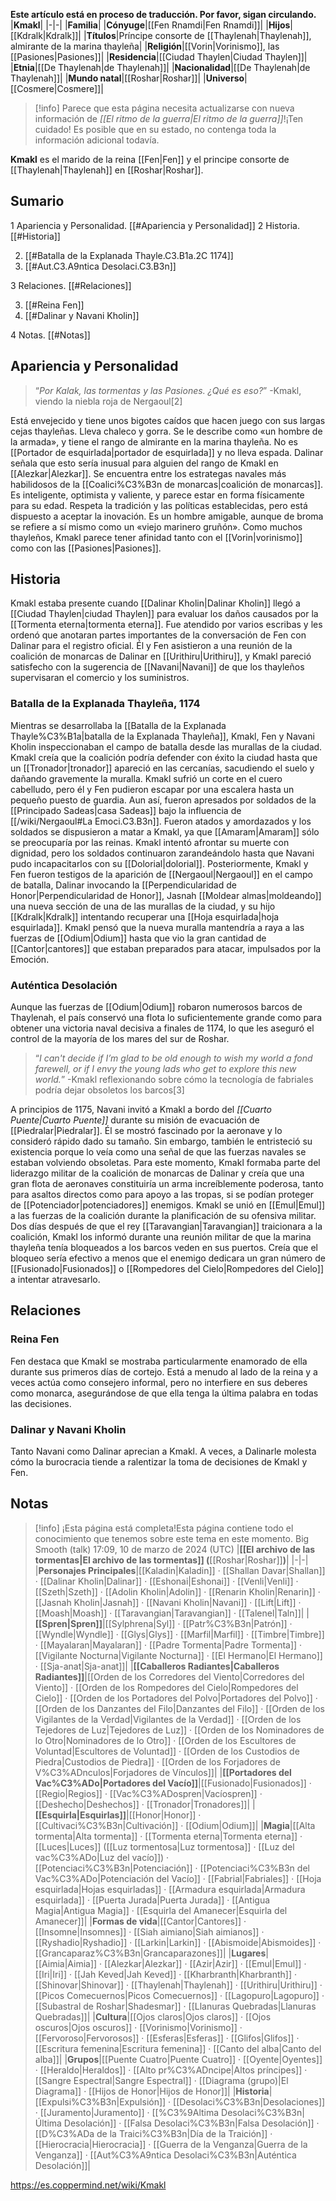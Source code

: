**Este artículo está en proceso de traducción. Por favor, sigan circulando.**
|**Kmakl**|
|-|-|
|**Familia**|
|**Cónyuge**|[[Fen Rnamdi\|Fen Rnamdi]]|
|**Hijos**|[[Kdralk\|Kdralk]]|
|**Títulos**|Príncipe consorte de [[Thaylenah\|Thaylenah]], almirante de la marina thayleña|
|**Religión**|[[Vorin\|Vorinismo]], las [[Pasiones\|Pasiones]]|
|**Residencia**|[[Ciudad Thaylen\|Ciudad Thaylen]]|
|**Etnia**|[[De Thaylenah\|de Thaylenah]]|
|**Nacionalidad**|[[De Thaylenah\|de Thaylenah]]|
|**Mundo natal**|[[Roshar\|Roshar]]|
|**Universo**|[[Cosmere\|Cosmere]]|

> [!info] Parece que esta página necesita actualizarse con nueva información de *[[El ritmo de la guerra\|El ritmo de la guerra]]*!¡Ten cuidado! Es posible que en su estado, no contenga toda la información adicional todavía.

**Kmakl** es el marido de la reina [[Fen\|Fen]] y el principe consorte de [[Thaylenah\|Thaylenah]] en [[Roshar\|Roshar]].

## Sumario

1 Apariencia y Personalidad. [[#Apariencia y Personalidad]] 
2 Historia. [[#Historia]] 

2. [[#Batalla de la Explanada Thayle.C3.B1a.2C 1174]] 
2. [[#Aut.C3.A9ntica Desolaci.C3.B3n]] 


3 Relaciones. [[#Relaciones]] 

3. [[#Reina Fen]] 
3. [[#Dalinar y Navani Kholin]] 


4 Notas. [[#Notas]] 


## Apariencia y Personalidad
>“*Por Kalak, las tormentas y las Pasiones. ¿Qué es eso?*”
\-Kmakl, viendo la niebla roja de Nergaoul[2]


Está envejecido y tiene unos bigotes caídos que hacen juego con sus largas cejas thayleñas. Lleva chaleco y gorra. Se le describe como «un hombre de la armada», y tiene el rango de almirante en la marina thayleña. No es [[Portador de esquirlada\|portador de esquirlada]] y no lleva espada. Dalinar señala que esto sería inusual para alguien del rango de Kmakl en [[Alezkar\|Alezkar]].
Se encuentra entre los estrategas navales más habilidosos de la [[Coalici%C3%B3n de monarcas\|coalición de monarcas]]. Es inteligente, optimista y valiente, y parece estar en forma físicamente para su edad. Respeta la tradición y las políticas establecidas, pero está dispuesto a aceptar la inovación. Es un hombre amigable, aunque de broma se refiere a sí mismo como un «viejo marinero gruñón».
Como muchos thayleños, Kmakl parece tener afinidad tanto con el [[Vorin\|vorinismo]] como con las [[Pasiones\|Pasiones]].

## Historia
Kmakl estaba presente cuando [[Dalinar Kholin\|Dalinar Kholin]] llegó a [[Ciudad Thaylen\|ciudad Thaylen]] para evaluar los daños causados por la [[Tormenta eterna\|tormenta eterna]]. Fue atendido por varios escribas y les ordenó que anotaran partes importantes de la conversación de Fen con Dalinar para el registro oficial.
Él y Fen asistieron a una reunión de la coalición de monarcas de Dalinar en [[Urithiru\|Urithiru]], y Kmakl pareció satisfecho con la sugerencia de [[Navani\|Navani]] de que los thayleños supervisaran el comercio y los suministros.

### Batalla de la Explanada Thayleña, 1174
Mientras se desarrollaba la [[Batalla de la Explanada Thayle%C3%B1a\|batalla de la Explanada Thayleña]], Kmakl, Fen y Navani Kholin inspeccionaban el campo de batalla desde las murallas de la ciudad. Kmakl creía que la coalición podría defender con éxito la ciudad hasta que un [[Tronador\|tronador]] apareció en las cercanías, sacudiendo el suelo y dañando gravemente la muralla. Kmakl sufrió un corte en el cuero cabelludo, pero él y Fen pudieron escapar por una escalera hasta un pequeño puesto de guardia. Aun así, fueron apresados por soldados de la [[Principado Sadeas\|casa Sadeas]] bajo la influencia de [[/wiki/Nergaoul#La Emoci.C3.B3n]]. Fueron atados y amordazados y los soldados se dispusieron a matar a Kmakl, ya que [[Amaram\|Amaram]] sólo se preocuparía por las reinas. Kmakl intentó afrontar su muerte con dignidad, pero los soldados continuaron zarandeándolo hasta que Navani pudo incapacitarlos con su [[Dolorial\|dolorial]].
Posteriormente, Kmakl y Fen fueron testigos de la aparición de [[Nergaoul\|Nergaoul]] en el campo de batalla, Dalinar invocando la [[Perpendicularidad de Honor\|Perpendicularidad de Honor]], Jasnah [[Moldear almas\|moldeando]] una nueva sección de una de las murallas de la ciudad, y su hijo [[Kdralk\|Kdralk]] intentando recuperar una [[Hoja esquirlada\|hoja esquirlada]]. Kmakl pensó que la nueva muralla mantendría a raya a las fuerzas de [[Odium\|Odium]] hasta que vio la gran cantidad de [[Cantor\|cantores]] que estaban preparados para atacar, impulsados por la Emoción.

### Auténtica Desolación
Aunque las fuerzas de [[Odium\|Odium]] robaron numerosos barcos de Thaylenah, el país conservó una flota lo suficientemente grande como para obtener una victoria naval decisiva a finales de 1174, lo que les aseguró el control de la mayoría de los mares del sur de Roshar.

>“*I can't decide if I’m glad to be old enough to wish my world a fond farewell, or if I envy the young lads who get to explore this new world.*”
\-Kmakl reflexionando sobre cómo la tecnología de fabriales podría dejar obsoletos los barcos[3]

A principios de 1175, Navani invitó a Kmakl a bordo del *[[Cuarto Puente\|Cuarto Puente]]* durante su misión de evacuación de [[Piedralar\|Piedralar]]. Él se mostró fascinado por la aeronave y lo consideró rápido dado su tamaño. Sin embargo, también le entristeció su existencia porque lo veía como una señal de que las fuerzas navales se estaban volviendo obsoletas. Para este momento, Kmakl formaba parte del liderazgo militar de la coalición de monarcas de Dalinar y creía que una gran flota de aeronaves constituiría un arma increíblemente poderosa, tanto para asaltos directos como para apoyo a las tropas, si se podían proteger de [[Potenciador\|potenciadores]] enemigos.
Kmakl se unió en [[Emul\|Emul]] a las fuerzas de la coalición durante la planificación de su ofensiva militar. Dos días después de que el rey [[Taravangian\|Taravangian]] traicionara a la coalición, Kmakl los informó durante una reunión militar de que la marina thayleña tenía bloqueados a los barcos veden en sus puertos. Creía que el bloqueo sería efectivo a menos que el enemigo dedicara un gran número de [[Fusionado\|Fusionados]] o [[Rompedores del Cielo\|Rompedores del Cielo]] a intentar atravesarlo.

## Relaciones
### Reina Fen
Fen destaca que Kmakl se mostraba particularmente enamorado de ella durante sus primeros días de cortejo. Está a menudo al lado de la reina y a veces actúa como consejero informal, pero no interfiere en sus deberes como monarca, asegurándose de que ella tenga la última palabra en todas las decisiones.

### Dalinar y Navani Kholin
Tanto Navani como Dalinar aprecian a Kmakl. A veces, a Dalinarle molesta cómo la burocracia tiende a ralentizar la toma de decisiones de Kmakl y Fen.

## Notas

> [!info] ¡Esta página está completa!Esta página contiene todo el conocimiento que tenemos sobre este tema en este momento.
Big Smooth (talk) 17:09, 10 de marzo de 2024 (UTC)
|**[[El archivo de las tormentas\|El archivo de las tormentas]] (**[[Roshar\|Roshar]]**)**|
|-|-|
|**Personajes Principales**|[[Kaladin\|Kaladin]] · [[Shallan Davar\|Shallan]] · [[Dalinar Kholin\|Dalinar]] · [[Eshonai\|Eshonai]] · [[Venli\|Venli]] · [[Szeth\|Szeth]] · [[Adolin Kholin\|Adolin]] · [[Renarin Kholin\|Renarin]] · [[Jasnah Kholin\|Jasnah]] · [[Navani Kholin\|Navani]] · [[Lift\|Lift]] · [[Moash\|Moash]] · [[Taravangian\|Taravangian]] · [[Talenel\|Taln]]|
|**[[Spren\|Spren]]**|[[Sylphrena\|Syl]] · [[Patr%C3%B3n\|Patrón]] · [[Wyndle\|Wyndle]] · [[Glys\|Glys]] · [[Marfil\|Marfil]] · [[Timbre\|Timbre]] · [[Mayalaran\|Mayalaran]] · [[Padre Tormenta\|Padre Tormenta]] · [[Vigilante Nocturna\|Vigilante Nocturna]] · [[El Hermano\|El Hermano]] · [[Sja-anat\|Sja-anat]]|
|**[[Caballeros Radiantes\|Caballeros Radiantes]]**|[[Orden de los Corredores del Viento\|Corredores del Viento]] · [[Orden de los Rompedores del Cielo\|Rompedores del Cielo]] · [[Orden de los Portadores del Polvo\|Portadores del Polvo]] · [[Orden de los Danzantes del Filo\|Danzantes del Filo]] · [[Orden de los Vigilantes de la Verdad\|Vigilantes de la Verdad]] · [[Orden de los Tejedores de Luz\|Tejedores de Luz]] · [[Orden de los Nominadores de lo Otro\|Nominadores de lo Otro]] · [[Orden de los Escultores de Voluntad\|Escultores de Voluntad]] · [[Orden de los Custodios de Piedra\|Custodios de Piedra]] · [[Orden de los Forjadores de V%C3%ADnculos\|Forjadores de Vínculos]]|
|**[[Portadores del Vac%C3%ADo\|Portadores del Vacío]]**|[[Fusionado\|Fusionados]] · [[Regio\|Regios]] · [[Vac%C3%ADospren\|Vacíospren]] · [[Deshecho\|Deshechos]] · [[Tronador\|Tronadores]]|
|**[[Esquirla\|Esquirlas]]**|[[Honor\|Honor]] · [[Cultivaci%C3%B3n\|Cultivación]] · [[Odium\|Odium]]|
|**Magia**|[[Alta tormenta\|Alta tormenta]] · [[Tormenta eterna\|Tormenta eterna]] · [[Luces\|Luces]] ([[Luz tormentosa\|Luz tormentosa]] · [[Luz del vac%C3%ADo\|Luz del vacío]]) · [[Potenciaci%C3%B3n\|Potenciación]] · [[Potenciaci%C3%B3n del Vac%C3%ADo\|Potenciación del Vacío]] · [[Fabrial\|Fabriales]] · [[Hoja esquirlada\|Hojas esquirladas]] · [[Armadura esquirlada\|Armadura esquirlada]] · [[Puerta Jurada\|Puerta Jurada]] · [[Antigua Magia\|Antigua Magia]] · [[Esquirla del Amanecer\|Esquirla del Amanecer]]|
|**Formas de vida**|[[Cantor\|Cantores]] · [[Insomne\|Insomnes]] · [[Siah aimiano\|Siah aimianos]] · [[Ryshadio\|Ryshadio]] · [[Larkin\|Larkin]] · [[Abismoide\|Abismoides]] · [[Grancaparaz%C3%B3n\|Grancaparazones]]|
|**Lugares**|[[Aimia\|Aimia]] · [[Alezkar\|Alezkar]] · [[Azir\|Azir]] · [[Emul\|Emul]] · [[Iri\|Iri]] · [[Jah Keved\|Jah Keved]] · [[Kharbranth\|Kharbranth]] · [[Shinovar\|Shinovar]] · [[Thaylenah\|Thaylenah]] · [[Urithiru\|Urithiru]] · [[Picos Comecuernos\|Picos Comecuernos]] · [[Lagopuro\|Lagopuro]] · [[Subastral de Roshar\|Shadesmar]] · [[Llanuras Quebradas\|Llanuras Quebradas]]|
|**Cultura**|[[Ojos claros\|Ojos claros]] · [[Ojos oscuros\|Ojos oscuros]] · [[Vorinismo\|Vorinismo]] · [[Fervoroso\|Fervorosos]] · [[Esferas\|Esferas]] · [[Glifos\|Glifos]] · [[Escritura femenina\|Escritura femenina]] · [[Canto del alba\|Canto del alba]]|
|**Grupos**|[[Puente Cuatro\|Puente Cuatro]] · [[Oyente\|Oyentes]] · [[Heraldo\|Heraldos]] · [[Alto pr%C3%ADncipe\|Altos príncipes]] · [[Sangre Espectral\|Sangre Espectral]] · [[Diagrama (grupo)\|El Diagrama]] · [[Hijos de Honor\|Hijos de Honor]]|
|**Historia**|[[Expulsi%C3%B3n\|Expulsión]] · [[Desolaci%C3%B3n\|Desolaciones]] · [[Juramento\|Juramento]] · [[%C3%9Altima Desolaci%C3%B3n\|Última Desolación]] · [[Falsa Desolaci%C3%B3n\|Falsa Desolación]] · [[D%C3%ADa de la Traici%C3%B3n\|Día de la Traición]] · [[Hierocracia\|Hierocracia]] · [[Guerra de la Venganza\|Guerra de la Venganza]] · [[Aut%C3%A9ntica Desolaci%C3%B3n\|Auténtica Desolación]]|



https://es.coppermind.net/wiki/Kmakl